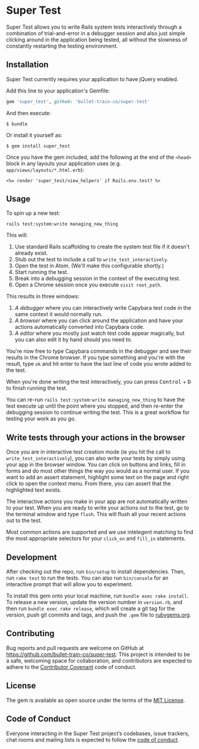# Super Test

Super Test allows you to write Rails system tests interactively through a combination of trial-and-error in a debugger session and also just simple clicking around in the application being tested, all without the slowness of constantly restarting the testing environment.

## Installation

Super Test currently requires your application to have jQuery enabled.

Add this line to your application's Gemfile:

```ruby
gem 'super_test', github: 'bullet-train-co/super-test'
```

And then execute:

    $ bundle

Or install it yourself as:

    $ gem install super_test

Once you have the gem included, add the following at the end of the `<head>` block in any layouts your application uses (e.g. `app/views/layouts/*.html.erb`):

```
<%= render 'super_test/view_helpers' if Rails.env.test? %>
```

## Usage

To spin up a new test:

```
rails test:system:write managing_new_thing
```

This will:

 1. Use standard Rails scaffolding to create the system test file if it doesn't already exist.
 2. Stub out the test to include a call to `write_test_interactively`.
 3. Open the test in Atom. (We'll make this configurable shortly.)
 4. Start running the test.
 5. Break into a debugging session in the context of the executing test.
 6. Open a Chrome session once you execute `visit root_path`.
 
This results in three windows:

 1. *A debugger* where you can interactively write Capybara test code in the same context it would normally run.
 2. *A browser* where you can click around the application and have your actions automatically converted into Capybara code.
 3. *A editor* where you mostly just watch test code appear magically, but you can also edit it by hand should you need to.

You're now free to type Capybara commands in the debugger and see their results in the Chrome browser. If you type something and you're with the result, type `ok` and hit enter to have the last line of code you wrote added to the test.

When you're done writing the test interactively, you can press <kbd>Control</kbd> + <kbd>D</kbd> to finish running the test.
    
You can re-run `rails test:system:write managing_new_thing` to have the test execute up until the point where you stopped, and then re-enter the debugging session to continue writing the test. This is a great workflow for testing your work as you go.

## Write tests through your actions in the browser

Once you are in interactive test creation mode (ie you hit the call to `write_test_interactively`), you can also write your tests by simply using your app in the browser window.
You can click on buttons and links, fill in forms and do most other things the way you would as a normal user.  If you want to add an assert statement, highlight some text on the page and right click to open the context menu.  From there, you can assert that the highlighted text exists.

The interactive actions you make in your app are not automatically written to your test.  When you are ready to write your actions out to the test, go to the terminal window and type `flush`.  This will flush all your recent actions out to the test.

Most common actions are supported and we use intelegent matching to find the most appropriate selectors for your `click_on` and `fill_in` statements.

## Development

After checking out the repo, run `bin/setup` to install dependencies. Then, run `rake test` to run the tests. You can also run `bin/console` for an interactive prompt that will allow you to experiment.

To install this gem onto your local machine, run `bundle exec rake install`. To release a new version, update the version number in `version.rb`, and then run `bundle exec rake release`, which will create a git tag for the version, push git commits and tags, and push the `.gem` file to [rubygems.org](https://rubygems.org).

## Contributing

Bug reports and pull requests are welcome on GitHub at https://github.com/bullet-train-co/super-test. This project is intended to be a safe, welcoming space for collaboration, and contributors are expected to adhere to the [Contributor Covenant](http://contributor-covenant.org) code of conduct.

## License

The gem is available as open source under the terms of the [MIT License](https://opensource.org/licenses/MIT).

## Code of Conduct

Everyone interacting in the Super Test project’s codebases, issue trackers, chat rooms and mailing lists is expected to follow the [code of conduct](https://github.com/bullet-train-co/super-test/blob/master/CODE_OF_CONDUCT.md).
